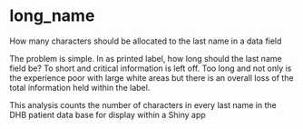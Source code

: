 # long_name
How many characters should be allocated to the last name in a data field

The problem is simple. In as printed label, how long should the last name field be? To short and critical information is left off. Too long and not only is the experience poor with large white areas but there is an overall loss of the total information held within the label.

This analysis counts the number of characters in every last name in the DHB patient data base for display within a Shiny app
